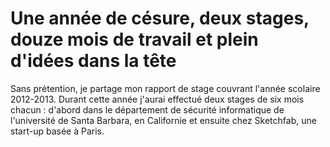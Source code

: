 Une année de césure, deux stages, douze mois de travail et plein d'idées dans la tête
=====================
Sans prétention, je partage mon rapport de stage couvrant l'année scolaire 2012-2013. Durant cette année j'aurai effectué deux stages de six mois chacun : d'abord dans le département de sécurité informatique de l'université de Santa Barbara, en Californie et ensuite chez Sketchfab, une start-up basée à Paris.
